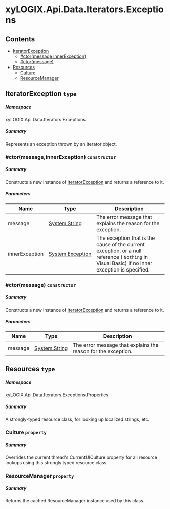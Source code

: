 <a name='assembly'></a>
# xyLOGIX.Api.Data.Iterators.Exceptions

## Contents

- [IteratorException](#T-xyLOGIX-Api-Data-Iterators-Exceptions-IteratorException 'xyLOGIX.Api.Data.Iterators.Exceptions.IteratorException')
  - [#ctor(message,innerException)](#M-xyLOGIX-Api-Data-Iterators-Exceptions-IteratorException-#ctor-System-String,System-Exception- 'xyLOGIX.Api.Data.Iterators.Exceptions.IteratorException.#ctor(System.String,System.Exception)')
  - [#ctor(message)](#M-xyLOGIX-Api-Data-Iterators-Exceptions-IteratorException-#ctor-System-String- 'xyLOGIX.Api.Data.Iterators.Exceptions.IteratorException.#ctor(System.String)')
- [Resources](#T-xyLOGIX-Api-Data-Iterators-Exceptions-Properties-Resources 'xyLOGIX.Api.Data.Iterators.Exceptions.Properties.Resources')
  - [Culture](#P-xyLOGIX-Api-Data-Iterators-Exceptions-Properties-Resources-Culture 'xyLOGIX.Api.Data.Iterators.Exceptions.Properties.Resources.Culture')
  - [ResourceManager](#P-xyLOGIX-Api-Data-Iterators-Exceptions-Properties-Resources-ResourceManager 'xyLOGIX.Api.Data.Iterators.Exceptions.Properties.Resources.ResourceManager')

<a name='T-xyLOGIX-Api-Data-Iterators-Exceptions-IteratorException'></a>
## IteratorException `type`

##### Namespace

xyLOGIX.Api.Data.Iterators.Exceptions

##### Summary

Represents an exception thrown by an iterator object.

<a name='M-xyLOGIX-Api-Data-Iterators-Exceptions-IteratorException-#ctor-System-String,System-Exception-'></a>
### #ctor(message,innerException) `constructor`

##### Summary

Constructs a new instance of [IteratorException](#T-xyLOGIX-Api-Data-Iterators-Exceptions-IteratorException 'xyLOGIX.Api.Data.Iterators.Exceptions.IteratorException') and returns a reference to it.

##### Parameters

| Name | Type | Description |
| ---- | ---- | ----------- |
| message | [System.String](http://msdn.microsoft.com/query/dev14.query?appId=Dev14IDEF1&l=EN-US&k=k:System.String 'System.String') | The error message that explains the reason for the exception. |
| innerException | [System.Exception](http://msdn.microsoft.com/query/dev14.query?appId=Dev14IDEF1&l=EN-US&k=k:System.Exception 'System.Exception') | The exception that is the cause of the current exception, or a null reference ( `Nothing` in Visual Basic) if no inner exception is specified. |

<a name='M-xyLOGIX-Api-Data-Iterators-Exceptions-IteratorException-#ctor-System-String-'></a>
### #ctor(message) `constructor`

##### Summary

Constructs a new instance of [IteratorException](#T-xyLOGIX-Api-Data-Iterators-Exceptions-IteratorException 'xyLOGIX.Api.Data.Iterators.Exceptions.IteratorException') and returns a reference to it.

##### Parameters

| Name | Type | Description |
| ---- | ---- | ----------- |
| message | [System.String](http://msdn.microsoft.com/query/dev14.query?appId=Dev14IDEF1&l=EN-US&k=k:System.String 'System.String') | The error message that explains the reason for the exception. |

<a name='T-xyLOGIX-Api-Data-Iterators-Exceptions-Properties-Resources'></a>
## Resources `type`

##### Namespace

xyLOGIX.Api.Data.Iterators.Exceptions.Properties

##### Summary

A strongly-typed resource class, for looking up localized strings, etc.

<a name='P-xyLOGIX-Api-Data-Iterators-Exceptions-Properties-Resources-Culture'></a>
### Culture `property`

##### Summary

Overrides the current thread's CurrentUICulture property for all resource lookups using this strongly typed resource class.

<a name='P-xyLOGIX-Api-Data-Iterators-Exceptions-Properties-Resources-ResourceManager'></a>
### ResourceManager `property`

##### Summary

Returns the cached ResourceManager instance used by this class.
